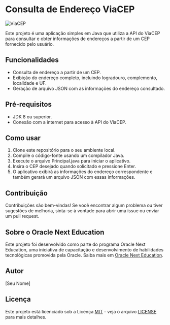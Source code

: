 # Consulta de Endereço ViaCEP

![ViaCEP](https://viacep.com.br/estatico/images/viacep.png.pagespeed.ce.I80LiA6qpr.png "ViaCEP Logo")

Este projeto é uma aplicação simples em Java que utiliza a API do ViaCEP para consultar e obter informações de endereços a partir de um CEP fornecido pelo usuário.

## Funcionalidades

- Consulta de endereço a partir de um CEP.
- Exibição do endereço completo, incluindo logradouro, complemento, localidade e UF.
- Geração de arquivo JSON com as informações do endereço consultado.

## Pré-requisitos

- JDK 8 ou superior.
- Conexão com a internet para acesso à API do ViaCEP.

## Como usar

1. Clone este repositório para o seu ambiente local.
2. Compile o código-fonte usando um compilador Java.
3. Execute o arquivo Principal.java para iniciar o aplicativo.
4. Insira o CEP desejado quando solicitado e pressione Enter.
5. O aplicativo exibirá as informações do endereço correspondente e também gerará um arquivo JSON com essas informações.

## Contribuição

Contribuições são bem-vindas! Se você encontrar algum problema ou tiver sugestões de melhoria, sinta-se à vontade para abrir uma issue ou enviar um pull request.

## Sobre o Oracle Next Education

Este projeto foi desenvolvido como parte do programa Oracle Next Education, uma iniciativa de capacitação e desenvolvimento de habilidades tecnológicas promovida pela Oracle. Saiba mais em [Oracle Next Education](https://www.oracle.com/br/education/oracle-next-education/).

## Autor

[Seu Nome]

## Licença

Este projeto está licenciado sob a Licença [MIT](https://opensource.org/licenses/MIT) - veja o arquivo [LICENSE](LICENSE) para mais detalhes.
